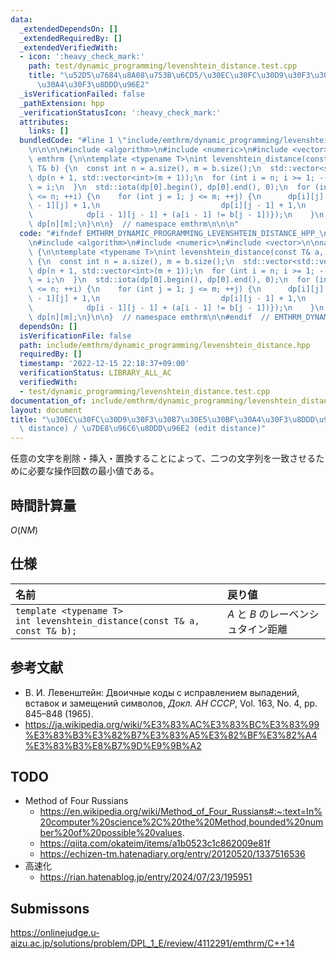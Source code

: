 ```yaml
---
data:
  _extendedDependsOn: []
  _extendedRequiredBy: []
  _extendedVerifiedWith:
  - icon: ':heavy_check_mark:'
    path: test/dynamic_programming/levenshtein_distance.test.cpp
    title: "\u52D5\u7684\u8A08\u753B\u6CD5/\u30EC\u30FC\u30D9\u30F3\u30B7\u30E5\u30BF\
      \u30A4\u30F3\u8DDD\u96E2"
  _isVerificationFailed: false
  _pathExtension: hpp
  _verificationStatusIcon: ':heavy_check_mark:'
  attributes:
    links: []
  bundledCode: "#line 1 \"include/emthrm/dynamic_programming/levenshtein_distance.hpp\"\
    \n\n\n\n#include <algorithm>\n#include <numeric>\n#include <vector>\n\nnamespace\
    \ emthrm {\n\ntemplate <typename T>\nint levenshtein_distance(const T& a, const\
    \ T& b) {\n  const int n = a.size(), m = b.size();\n  std::vector<std::vector<int>>\
    \ dp(n + 1, std::vector<int>(m + 1));\n  for (int i = n; i >= 1; --i) {\n    dp[i][0]\
    \ = i;\n  }\n  std::iota(dp[0].begin(), dp[0].end(), 0);\n  for (int i = 1; i\
    \ <= n; ++i) {\n    for (int j = 1; j <= m; ++j) {\n      dp[i][j] = std::min({dp[i\
    \ - 1][j] + 1,\n                           dp[i][j - 1] + 1,\n               \
    \            dp[i - 1][j - 1] + (a[i - 1] != b[j - 1])});\n    }\n  }\n  return\
    \ dp[n][m];\n}\n\n}  // namespace emthrm\n\n\n"
  code: "#ifndef EMTHRM_DYNAMIC_PROGRAMMING_LEVENSHTEIN_DISTANCE_HPP_\n#define EMTHRM_DYNAMIC_PROGRAMMING_LEVENSHTEIN_DISTANCE_HPP_\n\
    \n#include <algorithm>\n#include <numeric>\n#include <vector>\n\nnamespace emthrm\
    \ {\n\ntemplate <typename T>\nint levenshtein_distance(const T& a, const T& b)\
    \ {\n  const int n = a.size(), m = b.size();\n  std::vector<std::vector<int>>\
    \ dp(n + 1, std::vector<int>(m + 1));\n  for (int i = n; i >= 1; --i) {\n    dp[i][0]\
    \ = i;\n  }\n  std::iota(dp[0].begin(), dp[0].end(), 0);\n  for (int i = 1; i\
    \ <= n; ++i) {\n    for (int j = 1; j <= m; ++j) {\n      dp[i][j] = std::min({dp[i\
    \ - 1][j] + 1,\n                           dp[i][j - 1] + 1,\n               \
    \            dp[i - 1][j - 1] + (a[i - 1] != b[j - 1])});\n    }\n  }\n  return\
    \ dp[n][m];\n}\n\n}  // namespace emthrm\n\n#endif  // EMTHRM_DYNAMIC_PROGRAMMING_LEVENSHTEIN_DISTANCE_HPP_\n"
  dependsOn: []
  isVerificationFile: false
  path: include/emthrm/dynamic_programming/levenshtein_distance.hpp
  requiredBy: []
  timestamp: '2022-12-15 22:18:37+09:00'
  verificationStatus: LIBRARY_ALL_AC
  verifiedWith:
  - test/dynamic_programming/levenshtein_distance.test.cpp
documentation_of: include/emthrm/dynamic_programming/levenshtein_distance.hpp
layout: document
title: "\u30EC\u30FC\u30D9\u30F3\u30B7\u30E5\u30BF\u30A4\u30F3\u8DDD\u96E2 (Levenshtein\
  \ distance) / \u7DE8\u96C6\u8DDD\u96E2 (edit distance)"
---
```


任意の文字を削除・挿入・置換することによって、二つの文字列を一致させるために必要な操作回数の最小値である。


## 時間計算量

$O(NM)$


## 仕様

|名前|戻り値|
|:--|:--|
|`template <typename T>`<br>`int levenshtein_distance(const T& a, const T& b);`|$A$ と $B$ のレーベンシュタイン距離|


## 参考文献

- В. И. Левенштейн: Двоичные коды с исправлением выпадений, вставок и замещений символов, *Докл. АН СССР*, Vol. 163, No. 4, pp. 845–848 (1965).
- https://ja.wikipedia.org/wiki/%E3%83%AC%E3%83%BC%E3%83%99%E3%83%B3%E3%82%B7%E3%83%A5%E3%82%BF%E3%82%A4%E3%83%B3%E8%B7%9D%E9%9B%A2


## TODO

- Method of Four Russians
  - https://en.wikipedia.org/wiki/Method_of_Four_Russians#:~:text=In%20computer%20science%2C%20the%20Method,bounded%20number%20of%20possible%20values.
  - https://qiita.com/okateim/items/a1b0523c1c862009e81f
  - https://echizen-tm.hatenadiary.org/entry/20120520/1337516536
- 高速化
  - https://rian.hatenablog.jp/entry/2024/07/23/195951


## Submissons

https://onlinejudge.u-aizu.ac.jp/solutions/problem/DPL_1_E/review/4112291/emthrm/C++14
